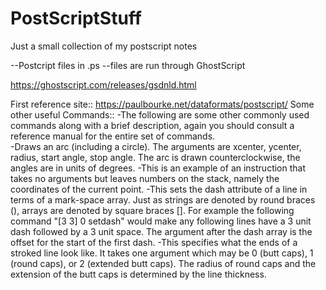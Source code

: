 # PostScriptStuff

Just a small collection of my postscript notes

--Postcript files in .ps
--files are run through GhostScript

https://ghostscript.com/releases/gsdnld.html

First reference site::
https://paulbourke.net/dataformats/postscript/
Some other useful Commands::
-The following are some other commonly used commands along with a brief description, again you should consult a reference manual for the entire set of commands. 	
-Draws an arc (including a circle). The arguments are xcenter, ycenter, radius, start angle, stop angle. The arc is drawn counterclockwise, the angles are in units of degrees.
-This is an example of an instruction that takes no arguments but leaves numbers on the stack, namely the coordinates of the current point.
-This sets the dash attribute of a line in terms of a mark-space array. Just as strings are denoted by round braces (), arrays are denoted by square braces []. For example the following command "[3 3] 0 setdash" would make any following lines have a 3 unit dash followed by a 3 unit space. The argument after the dash array is the offset for the start of the first dash.
-This specifies what the ends of a stroked line look like. It takes one argument which may be 0 (butt caps), 1 (round caps), or 2 (extended butt caps). The radius of round caps and the extension of the butt caps is determined by the line thickness. 
